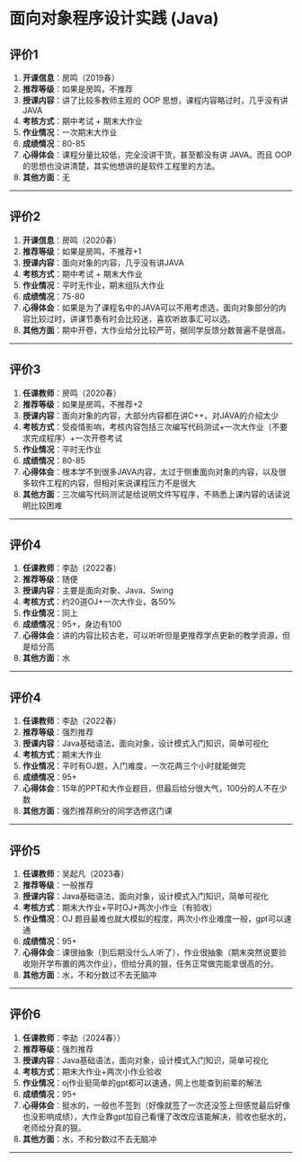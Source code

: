 # 面向对象程序设计实践 (Java)

## 评价1

1. **开课信息**：房鸣（2019春）
2. **推荐等级**：如果是房鸣，不推荐
3. **授课内容**：讲了比较多教师主观的 OOP 思想，课程内容略过时，几乎没有讲 JAVA
4. **考核方式**：期中考试 + 期末大作业
5. **作业情况**：一次期末大作业
6. **成绩情况**：80-85
7. **心得体会**：课程分量比较低，完全没讲干货，甚至都没有讲 JAVA。而且 OOP 的思想也没讲清楚，其实他想讲的是软件工程里的方法。
8. **其他方面**：无

---

## 评价2

1. **开课信息**：房鸣（2020春）
2. **推荐等级**：如果是房鸣，不推荐+1
3. **授课内容**：面向对象的内容，几乎没有讲JAVA
4. **考核方式**：期中考试 + 期末大作业
5. **作业情况**：平时无作业，期末组队大作业
6. **成绩情况**：75-80
7. **心得体会**：如果是为了课程名中的JAVA可以不用考虑选，面向对象部分的内容比较过时，讲课节奏有时会比较迷，喜欢听故事汇可以选。
8. **其他方面**：期中开卷，大作业给分比较严苛，据同学反馈分数普遍不是很高。

---

## 评价3

1. **任课教师**：房鸣（2020春）
2. **推荐等级**：如果是房鸣，不推荐+2
3. **授课内容**：面向对象的内容，大部分内容都在讲C++，对JAVA的介绍太少
4. **考核方式**：受疫情影响，考核内容包括三次编写代码测试+一次大作业（不要求完成程序）+一次开卷考试
5. **作业情况**：平时无作业
6. **成绩情况**：80-85
7. **心得体会**：根本学不到很多JAVA内容，太过于侧重面向对象的内容，以及很多软件工程的内容，但相对来说课程压力不是很大
8. **其他方面**：三次编写代码测试是给说明文件写程序，不熟悉上课内容的话读说明比较困难

---

## 评价4

1. **任课教师**：李劼（2022春）
2. **推荐等级**：随便
3. **授课内容**：主要是面向对象、Java、Swing
4. **考核方式**：约20道OJ+一次大作业，各50%
5. **作业情况**：同上
6. **成绩情况**：95+，身边有100
7. **心得体会**：讲的内容比较古老，可以听听但是更推荐学点更新的教学资源，但是给分高
8. **其他方面**：水

---

## 评价4

1. **任课教师**：李劼（2022春）
2. **推荐等级**：强烈推荐
3. **授课内容**：Java基础语法，面向对象，设计模式入门知识，简单可视化
4. **考核方式**：期末大作业
5. **作业情况**：平时有OJ题，入门难度，一次花两三个小时就能做完
6. **成绩情况**：95+
7. **心得体会**：15年的PPT和大作业题目，但最后给分很大气，100分的人不在少数
8. **其他方面**：强烈推荐刷分的同学选修这门课

---

## 评价5

1. **任课教师**：吴起凡（2023春）
2. **推荐等级**：一般推荐
3. **授课内容**：Java基础语法，面向对象，设计模式入门知识，简单可视化
4. **考核方式**：期末大作业+平时OJ+两次小作业（有验收）
5. **作业情况**：OJ 题目最难也就大模拟的程度，两次小作业难度一般，gpt可以速通
6. **成绩情况**：95+
7. **心得体会**：课很抽象（到后期没什么人听了），作业很抽象（期末突然说要验收刚开学布置的两次作业），但给分真的狠，任务正常做完能拿很高的分。
8. **其他方面**：水，不和分数过不去无脑冲

---

## 评价6

1. **任课教师**：李劼（2024春））
2. **推荐等级**：强烈推荐
3. **授课内容**：Java基础语法，面向对象，设计模式入门知识，简单可视化
4. **考核方式**：期末大作业+两次小作业验收
5. **作业情况**：oj作业挺简单的gpt都可以速通，网上也能查到前辈的解法
6. **成绩情况**：95+
7. **心得体会**：挺水的，一般也不签到（好像就签了一次还没签上但感觉最后好像也没影响成绩），大作业靠gpt加自己看懂了改改应该能解决，验收也挺水的，老师给分真的狠。
8. **其他方面**：水，不和分数过不去无脑冲

---